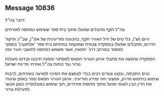 ## Message 10836

דובר צה"ל:

צה"ל תקף מחבלים שפעלו מתוך בית ספר ששימש כמחסה לאזרחים

היום (ש'), כלי טיס של חיל האוויר תקף, בהכוונה מודיעינית של אמ״ן, שב״כ ופיקוד הדרום, מחבלים שפעלו במפקדה צבאית שמוקמה במתחם בית ספר 'אלתעבין' בסמוך למסגד במרחב דרג׳ תפאח, אשר משמש כמחסה לתושבי העיר עזה.

המפקדה שימשה את מחבלי ארגון הטרור חמאס למסתור וממנה תיכננו וקידמו פעולות טרור נגד כוחות צה״ל ואזרחי מדינת ישראל.

טרם התקיפה, ננקטו צעדים רבים בכדי לצמצם את הסיכוי לפגיעה באזרחים, לרבות שימוש בחימוש מדויק, אמצעי חוזי ומידע מודיעיני.
ארגון הטרור חמאס מפר באופן שיטתי את הדין הבין לאומי ופועל מתוך מחסות אזרחיים, תוך שימוש באוכלוסייה כמגן אנושי לפעילות טרור.

